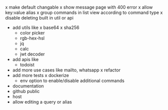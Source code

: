 x make default changable
x show message page with 400 error
x allow key:value alias
x group commands in list view according to command type
x disable deleting built in util or api
- add utils like 
  x base64
  x sha256
  - color picker
  - rgb-hex-hsl
  - jq
  - calc
  - jwt decoder
- add apis like
    - todoist
- add more use cases like mailto, whatsapp
x refactor
- add more tests
x dockerize
    - env option to enable/disable additional commands
- documentation
- github public
- host
- allow editing a query or alias
